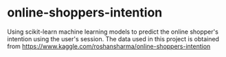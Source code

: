 # online-shoppers-intention
Using scikit-learn machine learning models to predict the online shopper's intention using the user's session.
The data used in this project is obtained from https://www.kaggle.com/roshansharma/online-shoppers-intention
